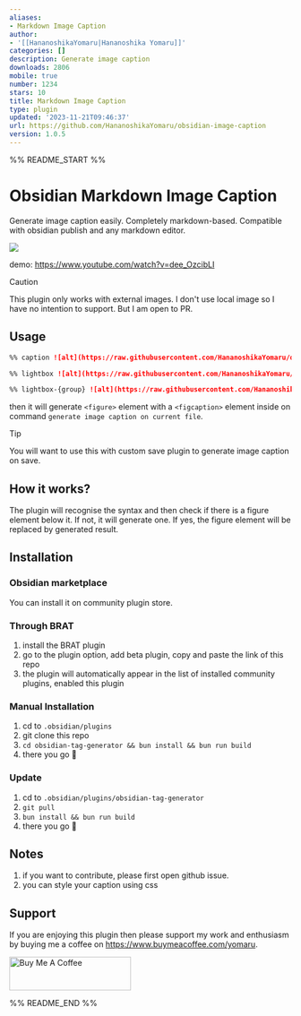 ```yaml
---
aliases:
- Markdown Image Caption
author:
- '[[HananoshikaYomaru|Hananoshika Yomaru]]'
categories: []
description: Generate image caption
downloads: 2806
mobile: true
number: 1234
stars: 10
title: Markdown Image Caption
type: plugin
updated: '2023-11-21T09:46:37'
url: https://github.com/HananoshikaYomaru/obsidian-image-caption
version: 1.0.5
---
```


%% README_START %%

# Obsidian Markdown Image Caption

Generate image caption easily. Completely markdown-based. Compatible with obsidian publish and any markdown editor.

![](https://share.cleanshot.com/NTvJk3hg+)

demo: <https://www.youtube.com/watch?v=dee_OzcibLI>

> [!CAUTION]
> This plugin only works with external images. I don't use local image so I have no intention to support. But I am open to PR.

## Usage

```md
%% caption ![alt](https://raw.githubusercontent.com/HananoshikaYomaru/obsidian-image-caption/HEAD/src) %%

%% lightbox ![alt](https://raw.githubusercontent.com/HananoshikaYomaru/obsidian-image-caption/HEAD/src) %%

%% lightbox-{group} ![alt](https://raw.githubusercontent.com/HananoshikaYomaru/obsidian-image-caption/HEAD/src) %%
```

then it will generate `<figure>` element with a `<figcaption>` element inside on command `generate image caption on current file`.

> [!TIP]
> You will want to use this with custom save plugin to generate image caption on save.

## How it works?

The plugin will recognise the syntax and then check if there is a figure element below it. If not, it will generate one. If yes, the figure element will be replaced by generated result.

## Installation

### Obsidian marketplace

You can install it on community plugin store.

### Through BRAT

1. install the BRAT plugin
2. go to the plugin option, add beta plugin, copy and paste the link of this repo
3. the plugin will automatically appear in the list of installed community plugins, enabled this plugin

### Manual Installation

1. cd to `.obsidian/plugins`
2. git clone this repo
3. `cd obsidian-tag-generator && bun install && bun run build`
4. there you go 🎉

### Update

1. cd to `.obsidian/plugins/obsidian-tag-generator`
2. `git pull`
3. `bun install && bun run build`
4. there you go 🎉

## Notes

1. if you want to contribute, please first open github issue.
2. you can style your caption using css

## Support

If you are enjoying this plugin then please support my work and enthusiasm by buying me a coffee on <https://www.buymeacoffee.com/yomaru>.

<a href="https://www.buymeacoffee.com/yomaru" target="_blank"><img src="https://cdn.buymeacoffee.com/buttons/v2/default-yellow.png" alt="Buy Me A Coffee" style="height: 60px !important;width: 217px !important;" ></a>


%% README_END %%